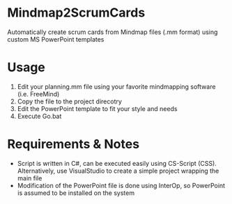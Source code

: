 # Mindmap2ScrumCards
Automatically create scrum cards from Mindmap files (.mm format) using custom MS PowerPoint templates


# Usage
1. Edit your planning.mm file using your favorite mindmapping software (i.e. FreeMind)
1. Copy the file to the project direcotry
1. Edit the PowerPoint template to fit your style and needs
1. Execute Go.bat

# Requirements & Notes
- Script is written in C#, can be executed easily using CS-Script (CSS). Alternatively, use VisualStudio to create a simple project wrapping the main file
- Modification of the PowerPoint file is done using InterOp, so PowerPoint is assumed to be installed on the system
